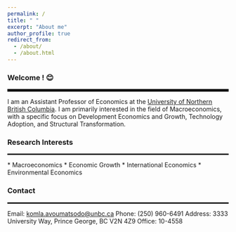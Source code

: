 ```yaml
---
permalink: /
title: " "
excerpt: "About me"
author_profile: true
redirect_from: 
  - /about/
  - /about.html
---
```

### Welcome ! 😊
<hr style="border-top: 5px solid #000;">
<span style="font-size: 14px;">
I am an Assistant Professor of Economics at the <a href="https://www.unbc.ca/" target="_blank">University of Northern British Columbia</a>.

<span style="font-size: 14px;">
I am primarily interested in the field of Macroeconomics, with a specific focus on Development Economics and Growth, Technology Adoption, and Structural Transformation.
</span>

### Research Interests
<hr style="border-top: 2px solid #000;">
* <span style="font-size: 14px;"> Macroeconomics </span>
* <span style="font-size: 14px;"> Economic Growth </span>
* <span style="font-size: 14px;"> International Economics </span>
* <span style="font-size: 14px;"> Environmental Economics </span>
  

<!-- <a href="http://avoumatsodo.github.io/files/research_statement.pdf" target="_blank">Research Statement</a> -->

### Contact
<hr style="border-top: 2px solid #000;">
<span style="font-size: 14px;">
Email: <a href="mailto:komla.avoumatsodo@unbc.ca">komla.avoumatsodo@unbc.ca</a>  
Phone:  (250) 960-6491  
Address: 3333 University Way, Prince George, BC V2N 4Z9  
Office: 10-4558  
</span>

